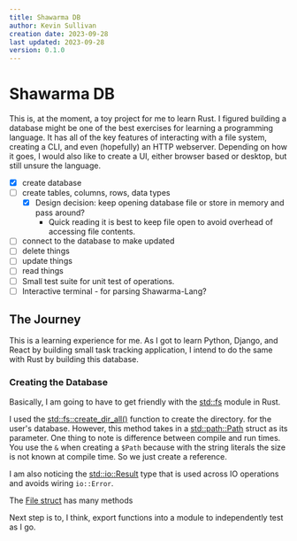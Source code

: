 ```yaml
---
title: Shawarma DB
author: Kevin Sullivan
creation date: 2023-09-28
last updated: 2023-09-28
version: 0.1.0
---
```


# Shawarma DB

This is, at the moment, a toy project for me to learn Rust.
I figured building a database might be one of the best exercises for learning a programming language.
It has all of the key features of interacting with a file system, creating a CLI, and even (hopefully) an HTTP webserver.
Depending on how it goes, I would also like to create a UI, either browser based or desktop, but still unsure the language. 

+ [x] create database
+ [ ] create tables, columns, rows, data types
    + [x] Design decision: keep opening database file or store in memory and pass around?
        + Quick reading it is best to keep file open to avoid overhead of accessing file contents. 
+ [ ] connect to the database to make updated
+ [ ] delete things
+ [ ] update things
+ [ ] read things
+ [ ] Small test suite for unit test of operations. 
+ [ ] Interactive terminal - for parsing Shawarma-Lang?

## The Journey

This is a learning experience for me. As I got to learn Python, Django, and React by building small task tracking application, I intend to do the same with Rust by building this database. 

### Creating the Database

Basically, I am going to have to get friendly with the [std::fs](https://doc.rust-lang.org/std/fs/index.html) module in Rust. 

I used the [std::fs::create_dir_all()](https://doc.rust-lang.org/std/fs/fn.create_dir.html) function to create the directory. for the user's database. However, this method takes in a [std::path::Path](https://doc.rust-lang.org/std/path/struct.Path.html) struct as its parameter. One thing to note is difference between compile and run times. You use the `&` when creating a `$Path` because with the string literals the size is not known at compile time. So we just create a reference. 

I am also noticing the [std::io::Result](https://doc.rust-lang.org/std/io/type.Result.html) type that is used across IO operations and avoids wiring `io::Error`. 

The [File struct](https://doc.rust-lang.org/std/fs/struct.File.html) has many methods

Next step is to, I think, export functions into a module to independently test as I go.